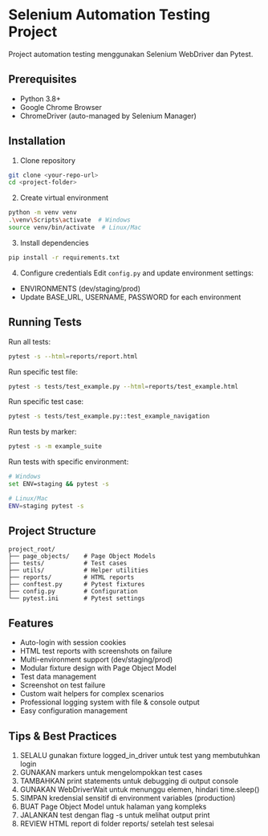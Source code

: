 # Selenium Automation Testing Project

Project automation testing menggunakan Selenium WebDriver dan Pytest.

## Prerequisites
- Python 3.8+
- Google Chrome Browser
- ChromeDriver (auto-managed by Selenium Manager)

## Installation

1. Clone repository
```bash
git clone <your-repo-url>
cd <project-folder>
```

2. Create virtual environment
```bash
python -m venv venv
.\venv\Scripts\activate  # Windows
source venv/bin/activate  # Linux/Mac
```

3. Install dependencies
```bash
pip install -r requirements.txt
```

4. Configure credentials
Edit `config.py` and update environment settings:
- ENVIRONMENTS (dev/staging/prod)
- Update BASE_URL, USERNAME, PASSWORD for each environment

## Running Tests

Run all tests:
```bash
pytest -s --html=reports/report.html
```

Run specific test file:
```bash
pytest -s tests/test_example.py --html=reports/test_example.html
```

Run specific test case:
```bash
pytest -s tests/test_example.py::test_example_navigation
```

Run tests by marker:
```bash
pytest -s -m example_suite
```

Run tests with specific environment:
```bash
# Windows
set ENV=staging && pytest -s

# Linux/Mac
ENV=staging pytest -s
```

## Project Structure
```
project_root/
├── page_objects/    # Page Object Models
├── tests/           # Test cases
├── utils/           # Helper utilities
├── reports/         # HTML reports
├── conftest.py      # Pytest fixtures
├── config.py        # Configuration
└── pytest.ini       # Pytest settings
```

## Features
- Auto-login with session cookies
- HTML test reports with screenshots on failure
- Multi-environment support (dev/staging/prod)
- Modular fixture design with Page Object Model
- Test data management
- Screenshot on test failure
- Custom wait helpers for complex scenarios
- Professional logging system with file & console output
- Easy configuration management

## Tips & Best Practices
1. SELALU gunakan fixture logged_in_driver untuk test yang membutuhkan login
2. GUNAKAN markers untuk mengelompokkan test cases
3. TAMBAHKAN print statements untuk debugging di output console
4. GUNAKAN WebDriverWait untuk menunggu elemen, hindari time.sleep()
5. SIMPAN kredensial sensitif di environment variables (production)
6. BUAT Page Object Model untuk halaman yang kompleks
7. JALANKAN test dengan flag -s untuk melihat output print
8. REVIEW HTML report di folder reports/ setelah test selesai

